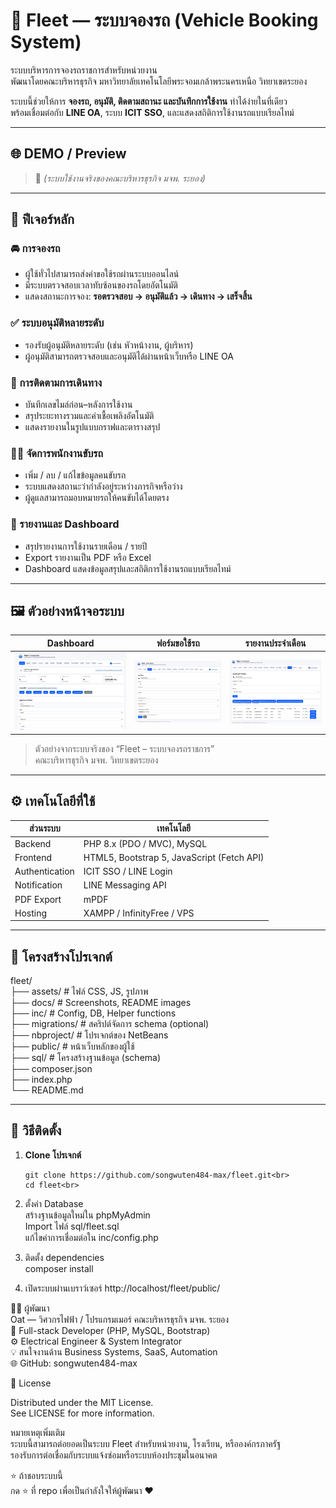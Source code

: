 # 🚗 Fleet — ระบบจองรถ (Vehicle Booking System)

ระบบบริหารการจองรถราชการสำหรับหน่วยงาน  
พัฒนาโดยคณะบริหารธุรกิจ มหาวิทยาลัยเทคโนโลยีพระจอมเกล้าพระนครเหนือ วิทยาเขตระยอง  

ระบบนี้ช่วยให้การ **จองรถ, อนุมัติ, ติดตามสถานะ และบันทึกการใช้งาน** ทำได้ง่ายในที่เดียว  
พร้อมเชื่อมต่อกับ **LINE OA**, ระบบ **ICIT SSO**, และแสดงสถิติการใช้งานรถแบบเรียลไทม์  

---

## 🌐 DEMO / Preview
> 🔗 
> *(ระบบใช้งานจริงของคณะบริหารธุรกิจ มจพ. ระยอง)*

---

## 🧩 ฟีเจอร์หลัก

### 🚘 การจองรถ
- ผู้ใช้ทั่วไปสามารถส่งคำขอใช้รถผ่านระบบออนไลน์  
- มีระบบตรวจสอบเวลาทับซ้อนของรถโดยอัตโนมัติ  
- แสดงสถานะการจอง: **รอตรวจสอบ → อนุมัติแล้ว → เดินทาง → เสร็จสิ้น**

### ✅ ระบบอนุมัติหลายระดับ
- รองรับผู้อนุมัติหลายระดับ (เช่น หัวหน้างาน, ผู้บริหาร)  
- ผู้อนุมัติสามารถตรวจสอบและอนุมัติได้ผ่านหน้าเว็บหรือ LINE OA  

### 🧭 การติดตามการเดินทาง
- บันทึกเลขไมล์ก่อน–หลังการใช้งาน  
- สรุประยะทางรวมและค่าเชื้อเพลิงอัตโนมัติ  
- แสดงรายงานในรูปแบบกราฟและตารางสรุป  

### 👨‍✈️ จัดการพนักงานขับรถ
- เพิ่ม / ลบ / แก้ไขข้อมูลคนขับรถ  
- ระบบแสดงสถานะว่ากำลังอยู่ระหว่างภารกิจหรือว่าง  
- ผู้ดูแลสามารถมอบหมายรถให้คนขับได้โดยตรง  

### 🧾 รายงานและ Dashboard
- สรุปรายงานการใช้งานรายเดือน / รายปี  
- Export รายงานเป็น PDF หรือ Excel  
- Dashboard แสดงข้อมูลสรุปและสถิติการใช้งานรถแบบเรียลไทม์  

---

## 🖼️ ตัวอย่างหน้าจอระบบ

| Dashboard | ฟอร์มขอใช้รถ | รายงานประจำเดือน |
|------------|----------------|--------------------|
| ![Dashboard](docs/dashboard.png) | ![Form](docs/form.png) | ![Report](docs/report.png) |

> ตัวอย่างจากระบบจริงของ “Fleet – ระบบจองรถราชการ”  
> คณะบริหารธุรกิจ มจพ. วิทยาเขตระยอง

---

## ⚙️ เทคโนโลยีที่ใช้

| ส่วนระบบ | เทคโนโลยี |
|------------|------------|
| Backend | PHP 8.x (PDO / MVC), MySQL |
| Frontend | HTML5, Bootstrap 5, JavaScript (Fetch API) |
| Authentication | ICIT SSO / LINE Login |
| Notification | LINE Messaging API |
| PDF Export | mPDF |
| Hosting | XAMPP / InfinityFree / VPS |

---

## 🧭 โครงสร้างโปรเจกต์

fleet/ <br>
├── assets/ # ไฟล์ CSS, JS, รูปภาพ <br>
├── docs/ # Screenshots, README images <br>
├── inc/ # Config, DB, Helper functions <br>
├── migrations/ # สคริปต์จัดการ schema (optional) <br>
├── nbproject/ # โปรเจกต์ของ NetBeans<br>
├── public/ # หน้าเว็บหลักของผู้ใช้<br>
├── sql/ # โครงสร้างฐานข้อมูล (schema)<br>
├── composer.json<br>
├── index.php<br>
└── README.md<br>


---

## 🚀 วิธีติดตั้ง<br>

1. **Clone โปรเจกต์**<br>
   ```bash<br>
   git clone https://github.com/songwuten484-max/fleet.git<br>
   cd fleet<br>
   
2. ตั้งค่า Database<br>
สร้างฐานข้อมูลใหม่ใน phpMyAdmin<br>
Import ไฟล์ sql/fleet.sql<br>
แก้ไขค่าการเชื่อมต่อใน inc/config.php<br>

3. ติดตั้ง dependencies<br>
   composer install<br>
4. เปิดระบบผ่านเบราว์เซอร์ http://localhost/fleet/public/<br>

👨‍💻 ผู้พัฒนา<br>
Oat — วิศวกรไฟฟ้า / โปรแกรมเมอร์ คณะบริหารธุรกิจ มจพ. ระยอง<br>
💼 Full-stack Developer (PHP, MySQL, Bootstrap)<br>
⚙️ Electrical Engineer & System Integrator<br>
💡 สนใจงานด้าน Business Systems, SaaS, Automation<br>
🌐 GitHub: songwuten484-max<br>

📄 License<br>

Distributed under the MIT License.<br>
See LICENSE for more information.<br>

หมายเหตุเพิ่มเติม<br>
ระบบนี้สามารถต่อยอดเป็นระบบ Fleet สำหรับหน่วยงาน, โรงเรียน, หรือองค์กรภาครัฐ<br>
รองรับการต่อเชื่อมกับระบบแจ้งซ่อมหรือระบบห้องประชุมในอนาคต<br>

⭐ ถ้าชอบระบบนี้<br>
กด ⭐ ที่ repo เพื่อเป็นกำลังใจให้ผู้พัฒนา ❤️<br>



